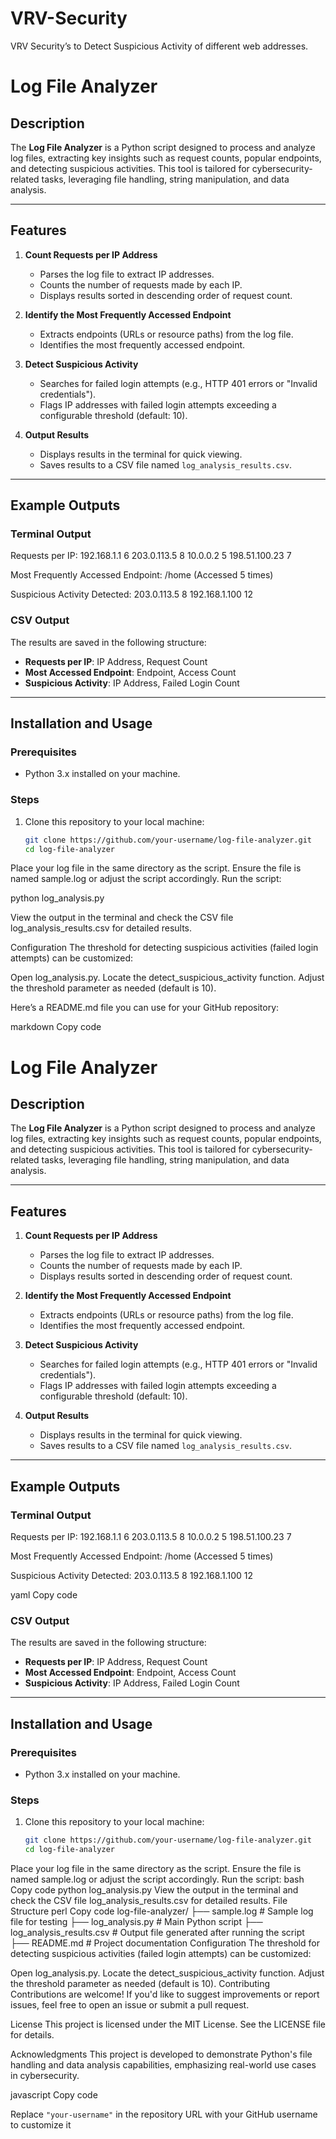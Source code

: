 # VRV-Security
VRV Security’s to Detect Suspicious Activity of different web addresses.
# Log File Analyzer

## Description

The **Log File Analyzer** is a Python script designed to process and analyze log files, extracting key insights such as request counts, popular endpoints, and detecting suspicious activities. This tool is tailored for cybersecurity-related tasks, leveraging file handling, string manipulation, and data analysis.

---

## Features

1. **Count Requests per IP Address**  
   - Parses the log file to extract IP addresses.  
   - Counts the number of requests made by each IP.  
   - Displays results sorted in descending order of request count.  

2. **Identify the Most Frequently Accessed Endpoint**  
   - Extracts endpoints (URLs or resource paths) from the log file.  
   - Identifies the most frequently accessed endpoint.  

3. **Detect Suspicious Activity**  
   - Searches for failed login attempts (e.g., HTTP 401 errors or "Invalid credentials").  
   - Flags IP addresses with failed login attempts exceeding a configurable threshold (default: 10).  

4. **Output Results**  
   - Displays results in the terminal for quick viewing.  
   - Saves results to a CSV file named `log_analysis_results.csv`.  

---

## Example Outputs

### Terminal Output
Requests per IP: 192.168.1.1 6 203.0.113.5 8 10.0.0.2 5 198.51.100.23 7

Most Frequently Accessed Endpoint: /home (Accessed 5 times)

Suspicious Activity Detected: 203.0.113.5 8 192.168.1.100 12

### CSV Output
The results are saved in the following structure:
- **Requests per IP**: IP Address, Request Count  
- **Most Accessed Endpoint**: Endpoint, Access Count  
- **Suspicious Activity**: IP Address, Failed Login Count  

---

## Installation and Usage

### Prerequisites
- Python 3.x installed on your machine.

### Steps
1. Clone this repository to your local machine:
   ```bash
   git clone https://github.com/your-username/log-file-analyzer.git
   cd log-file-analyzer
Place your log file in the same directory as the script. Ensure the file is named sample.log or adjust the script accordingly.
Run the script:

python log_analysis.py

View the output in the terminal and check the CSV file log_analysis_results.csv for detailed results.

Configuration
The threshold for detecting suspicious activities (failed login attempts) can be customized:

Open log_analysis.py.
Locate the detect_suspicious_activity function.
Adjust the threshold parameter as needed (default is 10).



Here’s a README.md file you can use for your GitHub repository:

markdown
Copy code
# Log File Analyzer

## Description

The **Log File Analyzer** is a Python script designed to process and analyze log files, extracting key insights such as request counts, popular endpoints, and detecting suspicious activities. This tool is tailored for cybersecurity-related tasks, leveraging file handling, string manipulation, and data analysis.

---

## Features

1. **Count Requests per IP Address**  
   - Parses the log file to extract IP addresses.  
   - Counts the number of requests made by each IP.  
   - Displays results sorted in descending order of request count.  

2. **Identify the Most Frequently Accessed Endpoint**  
   - Extracts endpoints (URLs or resource paths) from the log file.  
   - Identifies the most frequently accessed endpoint.  

3. **Detect Suspicious Activity**  
   - Searches for failed login attempts (e.g., HTTP 401 errors or "Invalid credentials").  
   - Flags IP addresses with failed login attempts exceeding a configurable threshold (default: 10).  

4. **Output Results**  
   - Displays results in the terminal for quick viewing.  
   - Saves results to a CSV file named `log_analysis_results.csv`.  

---

## Example Outputs

### Terminal Output
Requests per IP: 192.168.1.1 6 203.0.113.5 8 10.0.0.2 5 198.51.100.23 7

Most Frequently Accessed Endpoint: /home (Accessed 5 times)

Suspicious Activity Detected: 203.0.113.5 8 192.168.1.100 12

yaml
Copy code

### CSV Output
The results are saved in the following structure:
- **Requests per IP**: IP Address, Request Count  
- **Most Accessed Endpoint**: Endpoint, Access Count  
- **Suspicious Activity**: IP Address, Failed Login Count  

---

## Installation and Usage

### Prerequisites
- Python 3.x installed on your machine.

### Steps
1. Clone this repository to your local machine:
   ```bash
   git clone https://github.com/your-username/log-file-analyzer.git
   cd log-file-analyzer
Place your log file in the same directory as the script. Ensure the file is named sample.log or adjust the script accordingly.
Run the script:
bash
Copy code
python log_analysis.py
View the output in the terminal and check the CSV file log_analysis_results.csv for detailed results.
File Structure
perl
Copy code
log-file-analyzer/
├── sample.log               # Sample log file for testing
├── log_analysis.py          # Main Python script
├── log_analysis_results.csv # Output file generated after running the script
├── README.md                # Project documentation
Configuration
The threshold for detecting suspicious activities (failed login attempts) can be customized:

Open log_analysis.py.
Locate the detect_suspicious_activity function.
Adjust the threshold parameter as needed (default is 10).
Contributing
Contributions are welcome! If you'd like to suggest improvements or report issues, feel free to open an issue or submit a pull request.

License
This project is licensed under the MIT License. See the LICENSE file for details.

Acknowledgments
This project is developed to demonstrate Python's file handling and data analysis capabilities, emphasizing real-world use cases in cybersecurity.

javascript
Copy code

Replace `"your-username"` in the repository URL with your GitHub username to customize it 

